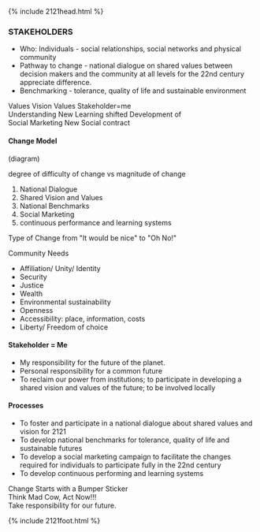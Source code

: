 {% include 2121head.html %}<!--  Add content here   Add content here   Add content here --><!--  Add content here   Add content here   Add content here --><h3>STAKEHOLDERS</h3><ul>	<li>Who: Individuals - social relationships, social networks and physical community</li>	<li>Pathway to change - national dialogue on shared values between decision makers and the community at all levels for the 22nd century appreciate difference.</li>	<li>Benchmarking - tolerance, quality of life and sustainable environment</li></ul><p>Values          Vision             Values       Stakeholder=me<br>Understanding   New Learning       shifted      Development of<br>                Social Marketing                New Social contract</p><h4>Change Model</h4><p align="left">(diagram)<p align="left">degree of difficulty of change vs magnitude of change</p><ol>	<li>National Dialogue</li>	<li>Shared Vision and Values</li>	<li>National Benchmarks</li>	<li>Social Marketing</li>	<li>continuous performance and learning systems</li></ol><p align="left">Type of Change from "It would be nice" to "Oh No!"</p>Community Needs<ul>	<li>Affiliation/ Unity/ Identity</li>	<li>Security</li>	<li>Justice</li>	<li>Wealth</li>	<li>Environmental sustainability</li>	<li>Openness</li>	<li>Accessibility: place, information, costs</li>	<li>Liberty/ Freedom of choice</li></ul><h4>Stakeholder = Me</h4><ul>	<li>My responsibility for the future of the planet.</li>	<li>Personal responsibility for a common future</li>	<li>To reclaim our power from institutions; to participate in developing a shared vision and values of the future; to be involved locally</li></ul><h4>Processes</h4><ul>	<li>To foster and participate in a national dialogue about shared values and vision for 2121</li>	<li>To develop national benchmarks for tolerance, quality of life and sustainable futures</li>	<li>To develop a social marketing campaign to facilitate the changes required for individuals to participate fully in the 22nd century</li>	<li>To develop continuous performing and learning systems</li></ul><p align="left">Change Starts with a Bumper Sticker<br />Think Mad Cow, Act Now!!!<br />Take responsibility for our future.</p>{% include 2121foot.html %}